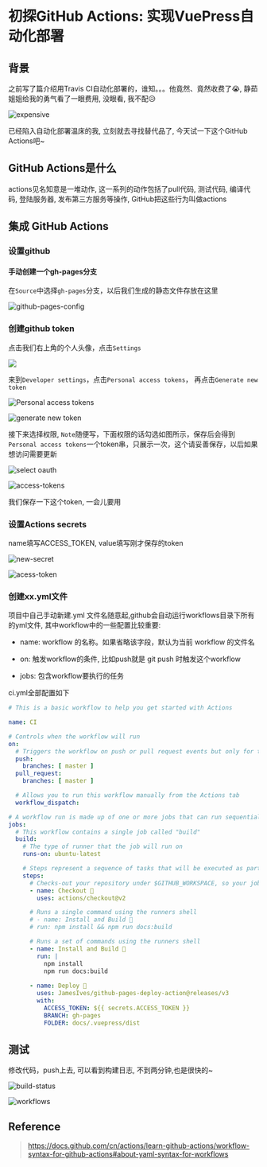 # 初探GitHub Actions: 实现VuePress自动化部署

## 背景

之前写了篇介绍用Travis CI自动化部署的，谁知。。。他竟然、竟然收费了😭, 静茹姐姐给我的勇气看了一眼费用, 没眼看, 我不配😥

![expensive](https://fxpby.oss-cn-beijing.aliyuncs.com/blogImg/front-end-enginerring/expensive.png)

已经陷入自动化部署温床的我, 立刻就去寻找替代品了, 今天试一下这个GitHub Actions吧~

## GitHub Actions是什么

actions见名知意是一堆动作, 这一系列的动作包括了pull代码, 测试代码, 编译代码, 登陆服务器, 发布第三方服务等操作, GitHub把这些行为叫做actions

## 集成 GitHub Actions

### 设置github

#### 手动创建一个gh-pages分支

在`Source`中选择`gh-pages`分支，以后我们生成的静态文件存放在这里

![github-pages-config](https://fxpby.oss-cn-beijing.aliyuncs.com/blogImg/front-end-enginerring/github-page.png)

### 创建github token

点击我们右上角的个人头像，点击`Settings`

![](https://fxpby.oss-cn-beijing.aliyuncs.com/blogImg/front-end-enginerring/github-setting.png)

来到`Developer settings`，点击`Personal access tokens`， 再点击`Generate new token`

![Personal access tokens](https://fxpby.oss-cn-beijing.aliyuncs.com/blogImg/front-end-enginerring/setting-personal-access-tokens.png)

![generate new token](https://fxpby.oss-cn-beijing.aliyuncs.com/blogImg/front-end-enginerring/generate-new-token.png)

接下来选择权限, `Note`随便写，下面权限的话勾选如图所示，保存后会得到`Personal access tokens`一个token串，只展示一次，这个请妥善保存，以后如果想访问需要更新

![select oauth](https://fxpby.oss-cn-beijing.aliyuncs.com/blogImg/front-end-enginerring/select-access.png)

![access-tokens](https://fxpby.oss-cn-beijing.aliyuncs.com/blogImg/front-end-enginerring/access-tokens.png)

我们保存一下这个token, 一会儿要用

### 设置Actions secrets

name填写ACCESS_TOKEN, value填写刚才保存的token

![new-secret](https://fxpby.oss-cn-beijing.aliyuncs.com/blogImg/front-end-enginerring/new-secret.png)

![acess-token](https://fxpby.oss-cn-beijing.aliyuncs.com/blogImg/front-end-enginerring/assce-token.png)

### 创建xx.yml文件

项目中自己手动新建.yml 文件名随意起,github会自动运行workflows目录下所有的yml文件, 其中workflow中的一些配置比较重要:

- name: workflow 的名称。如果省略该字段，默认为当前 workflow 的文件名

- on: 触发workflow的条件, 比如push就是 git push 时触发这个workflow

- jobs: 包含workflow要执行的任务

ci.yml全部配置如下

```yml
# This is a basic workflow to help you get started with Actions

name: CI

# Controls when the workflow will run
on:
  # Triggers the workflow on push or pull request events but only for the master branch
  push:
    branches: [ master ]
  pull_request:
    branches: [ master ]

  # Allows you to run this workflow manually from the Actions tab
  workflow_dispatch:

# A workflow run is made up of one or more jobs that can run sequentially or in parallel
jobs:
  # This workflow contains a single job called "build"
  build:
    # The type of runner that the job will run on
    runs-on: ubuntu-latest

    # Steps represent a sequence of tasks that will be executed as part of the job
    steps:
      # Checks-out your repository under $GITHUB_WORKSPACE, so your job can access it
      - name: Checkout 🐤
        uses: actions/checkout@v2

      # Runs a single command using the runners shell
      # - name: Install and Build 🎄
      # run: npm install && npm run docs:build

      # Runs a set of commands using the runners shell
      - name: Install and Build 🎄
        run: |
          npm install
          npm run docs:build
          
      - name: Deploy 🚀
        uses: JamesIves/github-pages-deploy-action@releases/v3
        with:
          ACCESS_TOKEN: ${{ secrets.ACCESS_TOKEN }}
          BRANCH: gh-pages
          FOLDER: docs/.vuepress/dist

```

## 测试

修改代码，push上去, 可以看到构建日志, 不到两分钟,也是很快的~

![build-status](https://fxpby.oss-cn-beijing.aliyuncs.com/blogImg/front-end-enginerring/build-status.png)

![workflows](https://fxpby.oss-cn-beijing.aliyuncs.com/blogImg/front-end-enginerring/workflows.png)

## Reference

> <https://docs.github.com/cn/actions/learn-github-actions/workflow-syntax-for-github-actions#about-yaml-syntax-for-workflows>